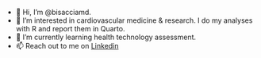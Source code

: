 - 👋 Hi, I’m @bisacciamd.
- 👀 I’m interested in cardiovascular medicine & research. I do my analyses with R and report them in Quarto.
- 🌱 I’m currently learning health technology assessment.
- 📫 Reach out to me on [Linkedin](https://www.linkedin.com/in/bisacciamd/)

<!---
bisacciamd/bisacciamd is a ✨ special ✨ repository because its `README.md` (this file) appears on your GitHub profile.
You can click the Preview link to take a look at your changes.
--->
